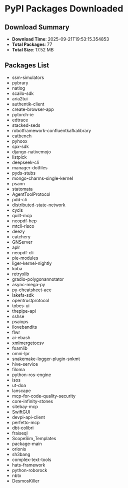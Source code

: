 # PyPI Packages Downloaded

## Download Summary
- **Download Time**: 2025-09-21T19:53:15.354853
- **Total Packages**: 77
- **Total Size**: 17.52 MB

## Packages List
- ssm-simulators
- pybrary
- natlog
- scailo-sdk
- aria2tui
- authentik-client
- create-browser-app
- pytorch-ie
- edtrace
- stacked-seds
- robotframework-confluentkafkalibrary
- catbench
- pyhoox
- spx-sdk
- django-nativemojo
- listpick
- deepseek-cli
- manager-dotfiles
- pyds-stubs
- mongo-charms-single-kernel
- psann
- statomata
- AgentToolProtocol
- pdd-cli
- distributed-state-network
- cycls
- quilt-mcp
- neopdf-hep
- mtcli-risco
- deezy
- catchery
- GNServer
- aplr
- neopdf-cli
- pie-modules
- liger-kernel-nightly
- koba
- retryxlib
- gradio-polygonannotator
- async-mega-py
- py-cheatsheet-ace
- lakefs-sdk
- opentrustprotocol
- tobes-ui
- thepipe-api
- sshse
- psaiops
- ilovebandits
- flwr
- ai-ebash
- xmlmergetocsv
- foamlib
- omni-lpr
- snakemake-logger-plugin-snkmt
- hive-service
- filoma
- python-ros-engine
- isos
- ut-doa
- lanscape
- mcp-for-code-quality-security
- core-infinity-stones
- sitebay-mcp
- SwiftGUI
- devpi-api-client
- perfetto-mcp
- dbt-colibri
- fraiseql
- ScopeSim_Templates
- package-main
- orionis
- sh3bang
- complex-text-tools
- hats-framework
- python-roborock
- nbtx
- DesmosKiller
